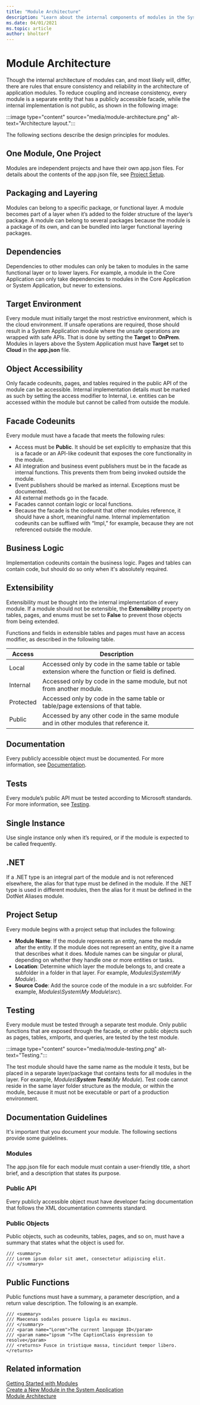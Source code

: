 ```yaml
---
title: "Module Architecture"
description: "Learn about the internal components of modules in the System Application."
ms.date: 04/01/2021
ms.topic: article
author: bholtorf
---
```


# Module Architecture
Though the internal architecture of modules can, and most likely will, differ, there are rules that ensure consistency and reliability in the architecture of application modules. To reduce coupling and increase consistency, every module is a separate entity that has a publicly accessible facade, while the internal implementation is not public, as shown in the following image: 

:::image type="content" source="media/module-architecture.png" alt-text="Architecture layout.":::

The following sections describe the design principles for modules.

## One Module, One Project
Modules are independent projects and have their own app.json files. For details about the contents of the app.json file, see [Project Setup](devenv-blueprint.md#project-setup).

## Packaging and Layering
Modules can belong to a specific package, or functional layer. A module becomes part of a layer when it’s added to the folder structure of the layer’s package. A module can belong to several packages because the module is a package of its own, and can be bundled into larger functional layering packages.

## Dependencies 
Dependencies to other modules can only be taken to modules in the same functional layer or to lower layers. For example, a module in the Core Application can only take dependencies to modules in the Core Application or System Application, but never to extensions.

## Target Environment
Every module must initially target the most restrictive environment, which is the cloud environment. If unsafe operations are required, those should result in a System Application module where the unsafe operations are wrapped with safe APIs. That is done by setting the **Target** to **OnPrem**. Modules in layers above the System Application must have **Target** set to **Cloud** in the **app.json** file.

## Object Accessibility 
Only facade codeunits, pages, and tables required in the public API of the module can be accessible. Internal implementation details must be marked as such by setting the access modifier to Internal, i.e. entities can be accessed within the module but cannot be called from outside the module.

## Facade Codeunits
Every module must have a facade that meets the following rules:
* Access must be **Public**. It should be set explicitly to emphasize that this is a facade or an API-like codeunit that exposes the core functionality in the module.
* All integration and business event publishers must be in the facade as internal functions. This prevents them from being invoked outside the module.
* Event publishers should be marked as internal. Exceptions must be documented.
* All external methods go in the facade.
* Facades cannot contain logic or local functions.
* Because the facade is the codeunit that other modules reference, it should have a short, meaningful name. Internal implementation codeunits can be suffixed with “Impl,” for example, because they are not referenced outside the module.

## Business Logic
Implementation codeunits contain the business logic. Pages and tables can contain code, but should do so only when it's absolutely required.

## Extensibility
Extensibility must be thought into the internal implementation of every module. If a module should not be extensible, the **Extensibility** property on tables, pages, and enums must be set to **False** to prevent those objects from being extended.

Functions and fields in extensible tables and pages must have an access modifier, as described in the following table.

|Access  |Description  |
|---------|---------|
|Local|Accessed only by code in the same table or table extension where the function or field is defined.|
|Internal|Accessed only by code in the same module, but not from another module.|
|Protected|Accessed only by code in the same table or table/page extensions of that table.|
|Public|Accessed by any other code in the same module and in other modules that reference it.|

## Documentation
Every publicly accessible object must be documented. For more information, see [Documentation](devenv-blueprint.md#documentation).

## Tests
Every module’s public API must be tested according to Microsoft standards. For more information, see [Testing](devenv-blueprint.md#testing).

## Single Instance
Use single instance only when it’s required, or if the module is expected to be called frequently.

## .NET
If a .NET type is an integral part of the module and is not referenced elsewhere, the alias for that type must be defined in the module. If the .NET type is used in different modules, then the alias for it must be defined in the DotNet Aliases module.

## Project Setup
Every module begins with a project setup that includes the following: 

* **Module Name**: If the module represents an entity, name the module after the entity. If the module does not represent an entity, give it a name that describes what it does. Module names can be singular or plural, depending on whether they handle one or more entities or tasks.
* **Location**: Determine which layer the module belongs to, and create a subfolder in a folder in that layer. For example, *Modules\System\My Module*).
* **Source Code**: Add the source code of the module in a src subfolder. For example, *Modules\System\My Module\src*).

## Testing
Every module must be tested through a separate test module. Only public functions that are exposed through the facade, or other public objects such as pages, tables, xmlports, and queries, are tested by the test module.

:::image type="content" source="media/module-testing.png" alt-text="Testing.":::

The test module should have the same name as the module it tests, but be placed in a separate layer/package that contains tests for all modules in the layer. For example, *Modules\\**System Tests**\My Module*). Test code cannot reside in the same layer folder structure as the module, or within the module, because it must not be executable or part of a production environment.

## Documentation Guidelines
It's important that you document your module. The following sections provide some guidelines.

### Modules
The app.json file for each module must contain a user-friendly title, a short brief, and a description that states its purpose. 

### Public API
Every publicly accessible object must have developer facing documentation that follows the XML documentation comments standard.

### Public Objects
Public objects, such as codeunits, tables, pages, and so on, must have a summary that states what the object is used for.

```
/// <summary>
/// Lorem ipsum dolor sit amet, consectetur adipiscing elit.
/// </summary>
```

## Public Functions
Public functions must have a summary, a parameter description, and a return value description. The following is an example.

```
/// <summary>
/// Maecenas sodales posuere ligula eu maximus.
/// </summary>
/// <param name="Lorem">The current language ID</param>
/// <param name="ipsum ">The CaptionClass expression to resolve</param>
/// <returns> Fusce in tristique massa, tincidunt tempor libero.</returns>
```
## Related information
[Getting Started with Modules](devenv-getting-started.md)  
[Create a New Module in the System Application](devenv-new-module.md)  
[Module Architecture](devenv-blueprint.md)  
